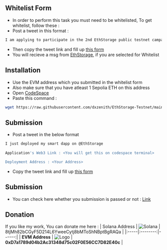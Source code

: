 
## Whitelist Form

- In order to perform this task you must need to be whitelisted, To get whitelist, follow these :
- Post a tweet in this format :
```bash
I am applying to participate in the 2nd EthStorage public testnet campaign, and my wallet address is <your wallet address>. @EthStorage.
```
- Then copy the tweet link and fill up [this form](https://dawme4mo.forms.app/ethstorage-2nd-campaign-application?ref=blog.ethstorage.io)
- You will recieve a msg from [EthStorage](https://x.com/EthStorage), if you are selected for Whitelist


## Installation

- Use the EVM address which you submitted in the whitelist form
- Also make sure that you have atleast 1 Sepolia ETH on this address
- Open [CodeSpace](https://github.com/codespaces)
- Paste this command :
```bash
wget https://raw.githubusercontent.com/dxzenith/EthStorage-Testnet/main/ethstorage.sh && chmod +x ethstorage.sh && ./ethstorage.sh
```


## Submission

- Post a tweet in the below format
```bash
I just deployed my smart dapp on @EthStorage
 
Application's Web3 Link : <You will get this on codespace terminal>

Deployment Address : <Your Address>
```

- Copy the tweet link and fill up [this form](https://dawme4mo.forms.app/ethstorage-2nd-campaign-submission?ref=blog.ethstorage.io)

## Submission

- You can check here whether you submission is passed or not : [Link](https://ethstorage.knack.com/campaigns#query/)
## Donation
If you like my work, You can donate me here : 
| Solana Address |  ![Solana](https://camo.githubusercontent.com/bcacdb23de4d6eb40252687527dcd0aeb2683e7c8187181fce1999cee25c12f4/68747470733a2f2f696d672e736869656c64732e696f2f62616467652f736f6c616e612d677265793f6c6f676f3d736f6c616e61266c6f676f436f6c6f723d7768697465)  | 8tjMh82bCGyF5D214L6YweeCytj8bMToShNBptBgRAQa |
|:-----|:--------:|------:|
| **EVM Address**  | ![Logo](https://camo.githubusercontent.com/a190006744c303f89d1631d17e34422fdc356ac5412b07f6ac41d563ec96a1a2/68747470733a2f2f696d672e736869656c64732e696f2f62616467652f657468657265756d2d677265793f6c6f676f3d657468657265756d266c6f676f436f6c6f723d7768697465) | **0xD7a1789d04b2Ac31348d75c02F0E56CC7D82E40c** |

